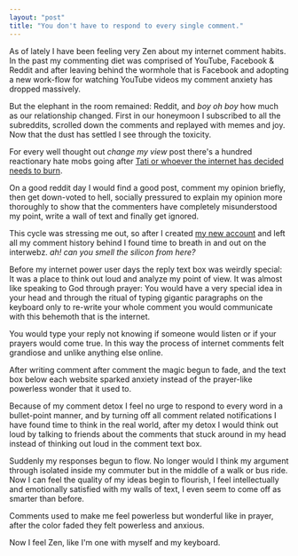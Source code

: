 ```yaml
---
layout: "post"
title: "You don't have to respond to every single comment."
---
```


As of lately I have been feeling very Zen about my internet comment habits. In the past my commenting diet was comprised of YouTube, Facebook & Reddit and after leaving behind the wormhole that is Facebook and adopting a new work-flow for watching YouTube videos my comment anxiety has dropped massively.

But the elephant in the room remained: Reddit, and *boy oh boy* how much as our relationship changed. First in our honeymoon I subscribed to all the subreddits, scrolled down the comments and replayed with memes and joy. Now that the dust has settled I see through the toxicity.

For every well thought out *change my view* post there's a hundred reactionary hate mobs going after [Tati or whoever the internet has decided needs to burn][1].

[1]: https://redd.it/bqul4l

On a good reddit day I would find a good post, comment my opinion briefly, then get down-voted to hell, socially pressured to explain my opinion more thoroughly to show that the commenters have completely misunderstood my point, write a wall of text and finally get ignored.

This cycle was stressing me out, so after I created [my new account][2] and left all my comment history behind I found time to breath in and out on the interwebz. *ah! can you smell the silicon from here?*

[2]: https://alex-esc.github.io/posts/keybase-identity.html

Before my internet power user days the reply text box was weirdly special: It was a place to think out loud and analyze my point of view. It was almost like speaking to God through prayer: You would have a very special idea in your head and through the ritual of typing gigantic paragraphs on the keyboard only to re-write your whole comment you would communicate with this behemoth that is the internet.

You would type your reply not knowing if someone would listen or if your prayers would come true. In this way the process of internet comments felt grandiose and unlike anything else online.

After writing comment after comment the magic begun to fade, and the text box below each website sparked anxiety instead of the prayer-like powerless wonder that it used to.

Because of my comment detox I feel no urge to respond to every word in a bullet-point manner, and by turning off all comment related notifications I have found time to think in the real world, after my detox I would think out loud by talking to friends about the comments that stuck around in my head instead of thinking out loud in the comment text box.

Suddenly my responses begun to flow. No longer would I think my argument through isolated inside my commuter but in the middle of a walk or bus ride. Now I can feel the quality of my ideas begin to flourish, I feel intellectually and emotionally satisfied with my walls of text, I even seem to come off as smarter than before.

Comments used to make me feel powerless but wonderful like in prayer, after the color faded they felt powerless and anxious.

Now I feel Zen, like I'm one with myself and my keyboard.
